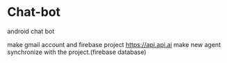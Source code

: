 # Chat-bot
android chat bot


make gmail account and firebase project
https://api.api.ai
make new agent 
synchronize with the project.(firebase database)
 
